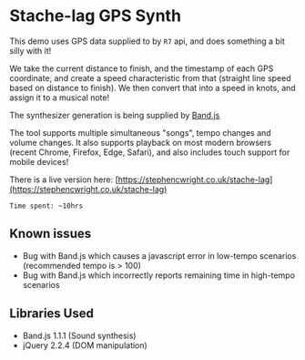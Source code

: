 # Stache-lag GPS Synth

This demo uses GPS data supplied to by `R7` api, and does something a bit silly with it!

We take the current distance to finish, and the timestamp of each GPS coordinate, and create a speed characteristic from that (straight line speed based on distance to finish).  We then convert that into a speed in knots, and assign it to a musical note!

The synthesizer generation is being supplied by [Band.js](https://github.com/meenie/band.js/)

The tool supports multiple simultaneous "songs", tempo changes and volume changes.  It also supports playback on most modern browsers (recent Chrome, Firefox, Edge, Safari), and also includes touch support for mobile devices!

There is a live version here: [https://stephencwright.co.uk/stache-lag](https://stephencwright.co.uk/stache-lag)

`Time spent: ~10hrs`

## Known issues

* Bug with Band.js which causes a javascript error in low-tempo scenarios (recommended tempo is > 100)
* Bug with Band.js which incorrectly reports remaining time in high-tempo scenarios

## Libraries Used

* Band.js 1.1.1 (Sound synthesis)
* jQuery 2.2.4 (DOM manipulation)